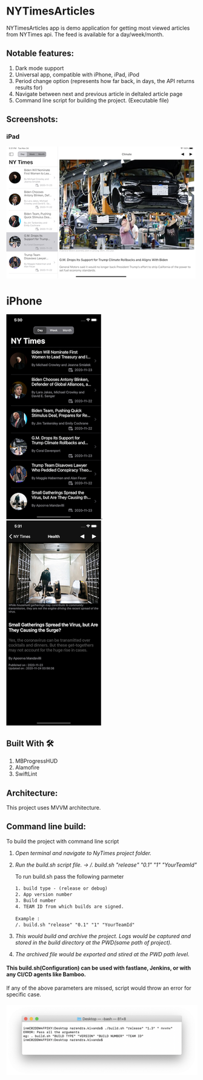 # NYTimesArticles

NYTimesArticles app is demo application for getting most viewed articles from NYTimes api. The feed is available for a day/week/month.

## Notable features:
1. Dark mode support
2. Universal app, compatible with iPhone, iPad, iPod
3. Period change option (represents how far back, in days, the API returns results for)
4. Navigate between next and previous article in deltaled article page
5. Command line script for building the project. (Executable file)

## Screenshots:
### iPad
![ScreenShot](https://github.com/NarenLK/NYTimesArticles/blob/main/NyTimes/Screens/one.png)

# iPhone
![ScreenShot](https://github.com/NarenLK/NYTimesArticles/blob/main/NyTimes/Screens/two.png).   ![ScreenShot](https://github.com/NarenLK/NYTimesArticles/blob/main/NyTimes/Screens/three.png)


## Built With 🛠
1. MBProgressHUD
2. Alamofire
3. SwiftLint

## Architecture:
This project uses MVVM architecture.
  
## Command line build:
To build the project with command line script
1.  *Open terminal and navigate to NyTimes project folder.*
2.  *Run the build.sh script file. -> /. build.sh "release" "0.1" "1" "YourTeamId"*
          
    To run build.sh pass the following parmeter
          
        1. build type - (release or debug)
        2. App version number
        3. Build number
        4. TEAM ID from which builds are signed.
        
        Example :
        /. build.sh "release" "0.1" "1" "YourTeamId"
          
3.   *This would build and archive the project. Logs would be captured and stored in the build directory at the PWD(same path of project).*
4.   *The archived file would be exported and stired at the PWD path level.* 
  
  
  #### This build.sh(Configuration) can be used with fastlane, Jenkins, or with any CI/CD agents like Bamboo.
  If any of the above parameters are missed, script would throw an error for specific case.
  
  #### ![ScreenShot](https://github.com/NarenLK/NYTimesArticles/blob/main/NyTimes/Screens/BuildError.png)

